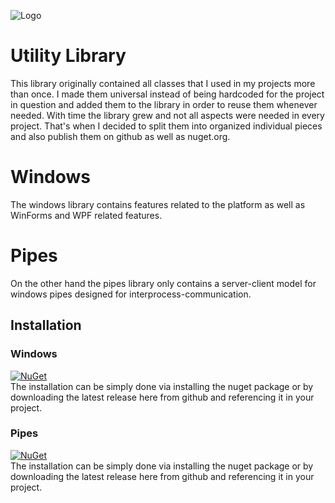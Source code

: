 ![Logo](../master/logo.png)

# Utility Library
This library originally contained all classes that I used in my projects more than once. I made them universal instead of being hardcoded for the project in question and added them to the library in order to reuse them whenever needed. With time the library grew and not all aspects were needed in every project. That's when I decided to split them into organized individual pieces and also publish them on github as well as nuget.org.

# Windows
The windows library contains features related to the platform as well as WinForms and WPF related features. 
# Pipes
On the other hand the pipes library only contains a server-client model for windows pipes designed for interprocess-communication.
  
## Installation
### Windows
[![NuGet](https://img.shields.io/nuget/v/Narumikazuchi.Windows.svg)](https://www.nuget.org/packages/Narumikazuchi.Windows)  
The installation can be simply done via installing the nuget package or by downloading the latest release here from github and referencing it in your project.
### Pipes
[![NuGet](https://img.shields.io/nuget/v/Narumikazuchi.Windows.Pipes.svg)](https://www.nuget.org/packages/Narumikazuchi.Windows.Pipes)  
The installation can be simply done via installing the nuget package or by downloading the latest release here from github and referencing it in your project.
